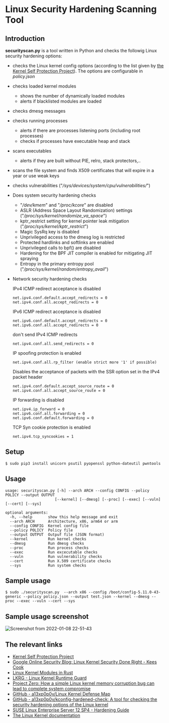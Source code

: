 # Linux Security Hardening Scanning Tool
## Introduction ##
**securityscan.py** is a tool written in Python and checks the followig Linux security hardening options:
* checks the Linux kernel config options (according to the list given by [the Kernel Self Protection Project](https://kernsec.org/wiki/index.php/Kernel_Self_Protection_Project)). The options are configurable in *policy.json*
* checks loaded kernel modules
  * shows the number of dynamically loaded modules
  * alerts if blacklisted modules are loaded
* checks dmesg messages
* checks running processes
  * alerts if there are processes listening ports (including root processes)
  * checks if processes have executable heap and stack
* scans executables
  * alerts if they are built without PIE, relro, stack protectors,..
* scans the file system and finds X509 certificates that will expire in a year or use weak keys
* checks vulnerabilities ("*/sys/devices/system/cpu/vulnerabilities/*")
* Does system security hardening checks
  * "*/dev/kmem*" and "*/proc/kcore*" are disabled
  * ASLR (Address Space Layout Randomization) settings ("*/proc/sys/kernel/randomize_va_space*")
  * kptr_restrict setting for kernel pointer leak mitigation ("*/proc/sys/kernel/kptr_restrict*")
  * Magic SysRq key is disabled
  * Unprivileged access to the dmesg log is restricted
  * Protected hardlinks and softlinks are enabled
  * Unprivileged calls to bpf() are disabled
  * Hardening for the BPF JIT compiler is enabled for mitigating JIT spraying
  * Entropy in the primary entropy pool ("*/proc/sys/kernel/random/entropy_avail*")
* Network security hardening checks
    
    IPv4 ICMP redirect acceptance is disabled
    
      net.ipv4.conf.default.accept_redirects = 0
      net.ipv4.conf.all.accept_redirects = 0
    
    IPv6 ICMP redirect acceptance is disabled
      
      net.ipv6.conf.default.accept_redirects = 0
      net.ipv6.conf.all.accept_redirects = 0
    
    don't send IPv4 ICMP redirects
        
      net.ipv4.conf.all.send_redirects = 0    
    
    IP spoofing protection is enabled  
        
      net.ipv4.conf.all.rp_filter (enable strict more '1' if possible)      

    Disables the acceptance of packets with the SSR option set in the IPv4 packet header

      net.ipv4.conf.default.accept_source_route = 0
      net.ipv4.conf.all.accept_source_route = 0

    IP forwarding is disabled
      
      net.ipv4.ip_forward = 0
      net.ipv6.conf.all.forwarding = 0
      net.ipv6.conf.default.forwarding = 0

    TCP Syn cookie protection is enabled

      net.ipv4.tcp_syncookies = 1

## Setup

    $ sudo pip3 install unicorn psutil pyopenssl python-dateutil pwntools 

## Usage
    usage: securityscan.py [-h] --arch ARCH --config CONFIG --policy POLICY --output OUTPUT
                          [--kernel] [--dmesg] [--proc] [--exec] [--vuln] [--cert] [--sys]

    optional arguments:
      -h, --help       show this help message and exit
      --arch ARCH      Architecture, x86, arm64 or arm
      --config CONFIG  Kernel config file
      --policy POLICY  Policy file
      --output OUTPUT  Outpuf file (JSON format)
      --kernel         Run kernel checks
      --dmesg          Run dmesg checks
      --proc           Run process checks
      --exec           Run excecutable checks
      --vuln           Run vulnerability checks
      --cert           Run X.509 certificate checks
      --sys            Run system checks


## Sample usage ##

    $ sudo ./securityscan.py  --arch x86 --config /boot/config-5.11.0-43-generic --policy policy.json --output test.json --kernel --dmesg --proc --exec --vuln --cert --sys

## Sample usage screenshot

![Screenshot from 2022-01-08 22-51-43](https://user-images.githubusercontent.com/5366714/148659651-d0865840-2a26-4b45-ab4c-c881c69815fa.png)


## The relevant links ##
* [Kernel Self Protection Project](https://kernsec.org/wiki/index.php/Kernel_Self_Protection_Project)
* [Google Online Security Blog: Linux Kernel Security Done Right - Kees Cook](https://security.googleblog.com/2021/08/linux-kernel-security-done-right.html)
* [Linux Kernel Modules in Rust](https://static.sched.com/hosted_files/lssna19/d6/kernel-modules-in-rust-lssna2019.pdf)
* [LKRG - Linux Kernel Runtime Guard](https://www.openwall.com/lkrg/)
* [Project Zero: How a simple Linux kernel memory corruption bug can lead to complete system compromise](https://googleprojectzero.blogspot.com/2021/10/how-simple-linux-kernel-memory.html)
* [GitHub - a13xp0p0v/Linux Kernel Defense Map](https://github.com/a13xp0p0v/linux-kernel-defence-map)
* [GitHub - a13xp0p0v/kconfig-hardened-check: A tool for checking the security hardening options of the Linux kernel](https://github.com/a13xp0p0v/kconfig-hardened-check)
* [SUSE Linux Enterprise Server 12 SP4 - Hardening Guide](https://documentation.suse.com/sles/12-SP4/pdf/book-hardening_color_en.pdf)
* [The Linux Kernel documentation](https://www.kernel.org/doc/html/latest/index.html)